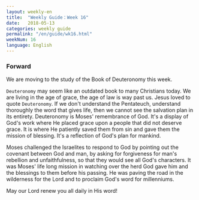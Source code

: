 ```yaml
---
layout: weekly-en
title:  "Weekly Guide：Week 16"
date:   2018-05-13
categories: weekly guide
permalink: "/en/guide/wk16.html"
weekNum: 16
language: English
---
```


<h3>Forward</h3>

We are moving to the study of the Book of Deuteronomy this week.

`Deuteronomy` may seem like an outdated book to many Christians today. We are living in the age of grace, the age of law is way past us. Jesus loved to quote `Deuteronomy`. If we don't understand the Pentateuch, understand thoroughly the word that gives life, then we cannot see the salvation plan in its entirety. Deuteronomy is Moses' remembrance of God. It's a display of God's work where He placed grace upon a people that did not deserve grace. It is where He patiently saved them from sin and gave them the mission of blessing. It's a reflection of God's plan for mankind.

Moses challenged the Israelites to respond to God by pointing out the covenant between God and man, by asking for forgiveness for man's rebellion and unfaithfulness, so that they would see all God's characters. It was Moses' life long mission in watching over the herd God gave him and the blessings to them before his passing. He was paving the road in the wilderness for the Lord and to proclaim God's word for millenniums.

May our Lord renew you all daily in His word!
